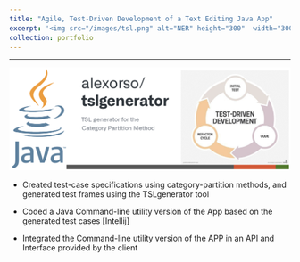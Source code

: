 ```yaml
---
title: "Agile, Test-Driven Development of a Text Editing Java App"
excerpt: '<img src="/images/tsl.png" alt="NER" height="300"  width="300">'
collection: portfolio
---
```


____________

<img src="/images/tsl.png">



* Created test-case specifications using category-partition methods, and generated test frames using the TSLgenerator tool

* Coded a Java Command-line utility version of the App based on the generated test cases [Intellij]

* Integrated the Command-line utility version of the APP in an API and Interface provided by the client

